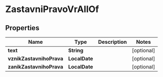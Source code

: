 

# ZastavniPravoVrAllOf


## Properties

| Name | Type | Description | Notes |
|------------ | ------------- | ------------- | -------------|
|**text** | **String** |  |  [optional] |
|**vznikZastavnihoPrava** | **LocalDate** |  |  [optional] |
|**zanikZastavnihoPrava** | **LocalDate** |  |  [optional] |



